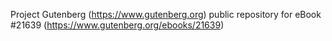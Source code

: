 Project Gutenberg (https://www.gutenberg.org) public repository for eBook #21639 (https://www.gutenberg.org/ebooks/21639)
